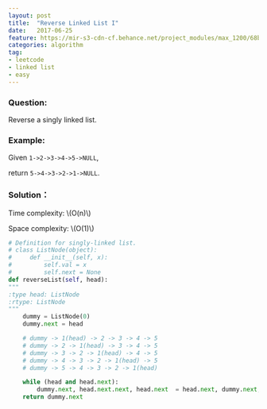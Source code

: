 ```yaml
---
layout: post
title:  "Reverse Linked List I"
date:   2017-06-25
feature: https://mir-s3-cdn-cf.behance.net/project_modules/max_1200/68bb1f53396079.5932e355d594f.jpg
categories: algorithm
tag:
- leetcode
- linked list
- easy
---
```

### Question: 
Reverse a singly linked list.

### Example:
Given `1->2->3->4->5->NULL`,

return `5->4->3->2->1->NULL`.

### Solution：
Time complexity: \\(O\(n\)\\)

Space complexity: \\(O\(1\)\\)

```python
# Definition for singly-linked list.
# class ListNode(object):
#     def __init__(self, x):
#         self.val = x
#         self.next = None
def reverseList(self, head):
"""
:type head: ListNode
:rtype: ListNode
"""
    dummy = ListNode(0)
    dummy.next = head

    # dummy -> 1(head) -> 2 -> 3 -> 4 -> 5
    # dummy -> 2 -> 1(head) -> 3 -> 4 -> 5
    # dummy -> 3 -> 2 -> 1(head) -> 4 -> 5
    # dummy -> 4 -> 3 -> 2 -> 1(head) -> 5
    # dummy -> 5 -> 4 -> 3 -> 2 -> 1(head)

    while (head and head.next):
        dummy.next, head.next.next, head.next  = head.next, dummy.next, head.next.next
    return dummy.next
```